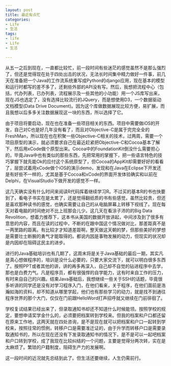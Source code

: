 ```yaml
---
layout: post
title: 最近有点忙
categories:
- Life
- 生活
tags:
- life
- Life
- 生活

---
```


从五一之后到现在，一直都比较忙，前一段时间有些迷茫的感觉虽然不是那么强烈了，但还是觉得现在处于四处出击的状况，无法长时间集中精力做好一件事，前几天在准备把一个Java的工作流系统重写成Python的django应用，现在基本的模型和运行时都写的差不多了，还剩些外部的API没有写。然后，我想把流程中心（包括，代办列表，已办列表，流程展示及一些其他的小功能）用一个JS库写出来，现在JS也选定了，没有选择比较流行的JQuery，而是想使用D3，一个数据驱动文档模型(Data Drive Document)。因为这个库做数据展现比较方便，易扩展，而且我想以后多多关注数据展现这一块的东西，所以选择了它。

由于项目将要启动，现在也在准备一些项目相关的东西。项目中需要做iOS的开发，自己对C也是好几年没有看了，而且对Objective-C是属于完完全全的FreshMan，所以现在也在积聚一些Objective-C相关的技术，过两周，需要一个项目原型的演示，就必须要求自己在最近赶紧把Objective-C和Cocoa基本了解下，然后用xCode做个原型出来。Cocoa中的FoundationKit倒没什么需要担心的，毕竟Java中也有类似的那些东西，先把常用的掌握下，把一些语言特色的技巧掌握下就先能Ok的应付这个系统原型了，但Cocoa的AppKit却需要好好的看看了，层尝试着用xCode做个iOS的演示demo，发现和在Java在Eclipse下开发还是有好些不一样的，尤其是基于Cocoa和xCode的界面开发体验确实和以前在Delphi，在VisualStudio下做开发的感觉不一样。

这几天确实没有什么时间来阅读R代码挥着继续学习R。不过买的基本R的书也快要到了，看电子书实在是太累了，还是觉得翻纸质的书有些感觉，虽然比较贵，但还是喜欢那种读书的感觉，也确实需要让自己的从电脑屏幕上转移下视线了。现在每天对着电脑的时间绝对不比上班那会儿少。这几天在看涂子沛的的Big Data Revolition，想着力推荐下，这本书从美国的数据开放讲起，中间涉及到了很多有意思的内容，而且在读的过程中，不断的在跟中国这个情况做对比，那差距真不是一两里路的距离。有比较才才知道差距啊，整天做这天朝的梦，但那些美好的梦想是需要壮士断腕的勇气才能取得的。都说内因是事物发展的动力，但现实的状况却是内因却在阻碍这民主的进步。

进行的Java基础培训也有几期了，这周末将是关于Java基础的最后一期，其实凡是真心想做程序的，培训是没什么必要的，只要大家交流下，就可以明白很多东西了。按照PPT或者其他的讲，讲的再多再深入，自己却不自觉的钻进程序中去学，那也是白费力气。凡是程序员，都有很强悍的自学能力，这有时来自工作的压力，有时来自自己的兴趣。结束Java基础后，我想继续一些关于SSH的话题，毕竟很多听讲的同学还是没有对学习程序入门，在他们看来，关于程序，在他们面前是浩瀚如海的资料，却不知道从哪里学起，他们也有那些学习的动力，就是找不到通往程序世界的那个大门，仅仅在门前跟HelloWord打声招呼就又继续在门前徘徊了。

学校复试结果已经出来了，但录取通知书却还不知道什么时候能领。按照学校的规定，要想申请奖学金什么的，必须要把档案转到学校来。但我的档案和户口都还留在原来工作地，这两天就在四处咨询，是不是现在就可以把档案和户口一起转到学校来，按照往常的惯例，转移户口是需要准迁证的，由于升学而转移户口是需要录取通知书的，所以在现在还没有下发录取通知书的情况下，是不是可以一起吧档案和户口转到学校，成了我现在比较纠结的一个问题，主要是觉得分两次转，实在是太麻烦了。繁琐的户籍制度，阻碍生产力的发展啊。

这一段时间的近况就先总结到此了。但生活还要继续，人生仍需前行。



